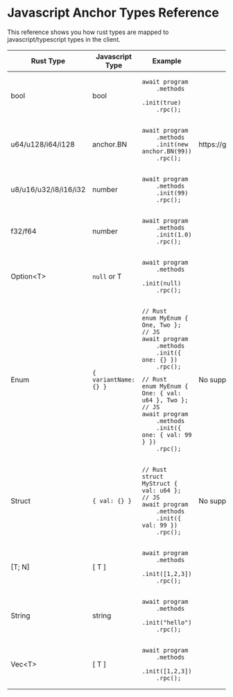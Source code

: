 # Javascript Anchor Types Reference

This reference shows you how rust types are mapped to javascript/typescript types in the client.

<table>
<thead>
    <tr>
        <th>Rust Type</th>
        <th>Javascript Type</th>
        <th>Example</th>
        <th>Note</th>
    </tr>
</thead>
<tbody>
    <tr>
        <td>bool</td>
        <td>bool</td>
        <td >
            <pre><code>await program
    .methods
    .init(true)
    .rpc();</code></pre>
        </td>
        <td></td>
    </tr>
    <tr>
        <td>u64/u128/i64/i128</td>
        <td>anchor.BN</td>
        <td >
            <pre><code>await program
    .methods
    .init(new anchor.BN(99))
    .rpc();</code></pre>
        </td>
        <td>
            https://github.com/indutny/bn.js/
        </td>
    </tr>
    <tr>
        <td>u8/u16/u32/i8/i16/i32</td>
        <td>number</td>
        <td >
            <pre><code>await program
    .methods
    .init(99)
    .rpc();</code></pre>
        </td>
        <td></td>
    </tr>
    <tr>
        <td>f32/f64</td>
        <td>number</td>
        <td >
            <pre><code>await program
    .methods
    .init(1.0)
    .rpc();</code></pre>
        </td>
        <td></td>
    </tr>
    <tr>
        <td>Option&lt;T&gt;</td>
        <td><code>null</code> or T</td>
        <td >
            <pre><code>await program
    .methods
    .init(null)
    .rpc();</code></pre>
        </td>
        <td></td>
    </tr>
    <tr>
        <td>Enum</td>
        <td nowrap><code>{ variantName: {} }</code></td>
        <td>
            <pre><code>// Rust
enum MyEnum { One, Two };
// JS
await program
    .methods
    .init({ one: {} })
    .rpc();
</code></pre>
<pre><code>// Rust 
enum MyEnum { One: { val: u64 }, Two };
// JS
await program
    .methods
    .init({ one: { val: 99 } })
    .rpc();
</code></pre>
        </td>
        <td>
            No support for tuple variants
        </td>
    </tr>
    <tr>
        <td>Struct</td>
        <td nowrap><code>{ val: {} }</code></td>
        <td>
<pre><code>// Rust
struct MyStruct { val: u64 };
// JS
await program
    .methods
    .init({ val: 99 })
    .rpc();
</code></pre>
        </td>
        <td>
            No support for tuple structs
        </td>
    </tr>
    <tr>
        <td>[T; N]</td>
        <td>[ T ]</td>
        <td >
            <pre><code>await program
    .methods
    .init([1,2,3])
    .rpc();</code></pre>
        </td>
        <td></td>
    </tr>
    <tr>
        <td>String</td>
        <td>string</td>
        <td >
            <pre><code>await program
    .methods
    .init("hello")
    .rpc();</code></pre>
        </td>
        <td></td>
    </tr>
    <tr>
        <td>Vec&lt;T&gt;</td>
        <td>[ T ]</td>
        <td >
            <pre><code>await program
    .methods
    .init([1,2,3])
    .rpc();</code></pre>
        </td>
        <td></td>
    </tr>
</tbody>
</table>
